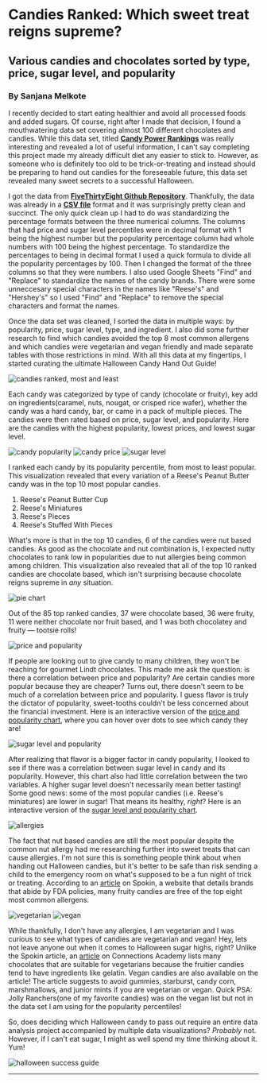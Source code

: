 Candies Ranked: Which sweet treat reigns supreme?
=
Various candies and chocolates sorted by type, price, sugar level, and popularity 
-
### By Sanjana Melkote 

I recently decided to start eating healthier and avoid all processed foods and added sugars. Of course, right after I made that decision, I found a mouthwatering data set covering almost 100 different chocolates and candies. While this data set, titled **[Candy Power Rankings](https://github.com/fivethirtyeight/data/tree/master/candy-power-ranking)** was really interesting and revealed a lot of useful information, I can't say completing this project made my already difficult diet any easier to stick to. However, as someone who is definitely too old to be trick-or-treating and instead should be preparing to hand out candies for the foreseeable future, this data set revealed many sweet secrets to a successful Halloween. 

I got the data from **[FiveThirtyEight Github Repository](https://github.com/fivethirtyeight/data)**. Thankfully, the data was already in a **[CSV file](https://raw.githubusercontent.com/fivethirtyeight/data/master/candy-power-ranking/candy-data.csv)** format and it was surprisingly pretty clean and succinct. The only quick clean up I had to do was standardizing the percentage formats between the three numerical columns. The columns that had price and sugar level percentiles were in decimal format with 1 being the highest number but the popularity percentage column had whole numbers with 100 being the highest percentage. To standardize the percentages to being in decimal format I used a quick formula to divide all the popularity percentages by 100. Then I changed the format of the three columns so that they were numbers. I also used Google Sheets "Find" and "Replace" to standardize the names of the candy brands. There were some unneccesary special characters in the names like "Reese's" and "Hershey's" so I used "Find" and "Replace" to remove the special characters and format the names.

Once the data set was cleaned, I sorted the data in multiple ways: by popularity, price, sugar level, type, and ingredient. I also did some further research to find which candies avoided the top 8 most common allergens and which candies were vegetarian and vegan friendly and made separate tables with those restrictions in mind. With all this data at my fingertips, I started curating the ultimate Halloween Candy Hand Out Guide!

![candies ranked, most and least](https://media.journalism.berkeley.edu/upload/2020/08/1597129324549fffe.png)

Each candy was categorized by type of candy (chocolate or fruity), key add on ingredients(caramel, nuts, nougat, or crisped rice wafer), whether the candy was a hard candy, bar, or came in a pack of multiple pieces. The candies were then rated based on price, sugar level, and popularity. Here are the candies with the highest popularity, lowest prices, and lowest sugar level.

![candy popularity](https://media.journalism.berkeley.edu/upload/2020/08/1597187754bc83131.png)
![candy price](https://media.journalism.berkeley.edu/upload/2020/08/15971882910fd939c.png)
![sugar level](https://media.journalism.berkeley.edu/upload/2020/08/15971884878391f3b.png)

I ranked each candy by its popularity percentile, from most to least popular. This visualization revealed that every variation of a Reese's Peanut Butter candy was in the top 10 most popular candies.

1. Reese's Peanut Butter Cup
2. Reese's Miniatures
3. Reese's Pieces
4. Reese's Stuffed With Pieces

What's more is that in the top 10 candies, 6 of the candies were nut based candies. As good as the chocolate and nut combination is, I expected nutty chocolates to rank low in popularities due to nut allergies being common among children. This visualization also revealed that all of the top 10 ranked candies are chocolate based, which isn't surprising because chocolate reigns supreme in *any* situation. 

![pie chart](https://media.journalism.berkeley.edu/upload/2020/08/1597176374ecb9ed5.png)

Out of the 85 top ranked candies, 37 were chocolate based, 36 were fruity, 11 were neither chocolate nor fruit based, and 1 was both chocolatey and fruity — tootsie rolls!

![price and popularity](https://media.journalism.berkeley.edu/upload/2020/08/1597128867b2a4275.png)

If people are looking out to give candy to many children, they won't be reaching for gourmet Lindt chocolates. This made me ask the question: is there a correlation between price and popularity? Are certain candies more popular because they are cheaper? Turns out, there doesn't seem to be much of a correlation between price and popularity. I guess flavor is truly the dictator of popularity, sweet-tooths couldn't be less concerned about the financial investment. Here is an interactive version of the [price and popularity chart](https://datawrapper.dwcdn.net/SpOE2/1/), where you can hover over dots to see which candy they are!

![sugar level and popularity](https://media.journalism.berkeley.edu/upload/2020/08/1597131083801a346.png)

After realizing that flavor is a bigger factor in candy popularity, I looked to see if there was a correlation between sugar level in candy and its popularity. However, this chart also had little correlation between the two variables. A higher sugar level doesn't necessarily mean better tasting! Some good news: some of the most popular candies (i.e. Reese's miniatures) are lower in sugar! That means its healthy, *right*?  Here is an interactive version of the [sugar level and popularity chart](https://datawrapper.dwcdn.net/mKacm/1/).

![allergies](https://media.journalism.berkeley.edu/upload/2020/08/159717820995d4bec.png)

The fact that nut based candies are still the most popular despite the common nut allergy had me researching further into sweet treats that can cause allergies. I'm not sure this is something people think about when handing out Halloween candies, but it's better to be safe than risk sending a child to the emergency room on what's supposed to be a fun night of trick or treating. According to an [article](https://www.spokin.com/candy-guide/list-of-food-allergy-friendly-halloween-candy) on Spokin, a website that details brands that abide by FDA policies, many fruity candies are free of the top eight most common allergens. 

![vegetarian](https://media.journalism.berkeley.edu/upload/2020/08/159718618983266e6.png)
![vegan](https://media.journalism.berkeley.edu/upload/2020/08/1597186493c6d31c9.png)

While thankfully, I don't have any allergies, I am vegetarian and I was curious to see what types of candies are vegetarian and vegan! Hey, lets not leave anyone out when it comes to Halloween sugar highs, right? Unlike the Spokin article, an [article](https://www.connectionsacademy.com/the-monitor/candies-vegetarians-vegans-can-eat) on Connections Academy lists many chocolates that are suitable for vegetarians because the fruitier candies tend to have ingredients like gelatin. Vegan candies are also available on the article! The article suggests to avoid gummies, starburst, candy corn, marshmallows, and junior mints if you are vegetarian or vegan. Quick PSA: Jolly Ranchers(one of my favorite candies) was on the vegan list but not in the data set I am using for the popularity percentiles! 

So, does deciding which Halloween candy to pass out require an entire data analysis project accompanied by multiple data visualizations? *Probably* not. However, if I can't eat sugar, I might as well spend my time thinking about it. Yum!

![halloween success guide](https://media.journalism.berkeley.edu/upload/2020/08/159718927497e8915.png)

***
